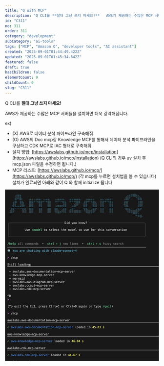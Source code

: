 ```yaml
---
title: "Q with MCP"
description: "Q CLI를 **절대 그냥 쓰지 마세요!**   AWS가 제공하는 수많은 MCP 서버들을 설치하면 더욱 강력해집니다.   ex)  - (X) AWS로 데이터 분석 파이프라인 구축해줘 - (O) AWS의 Doc mcp랑 Knowledge MCP를 통해서 데이터 분석 파이..."
id: "C311"
no: 311
order: 311
category: "development"
subCategory: "ai-tools"
tags: ["MCP", "Amazon Q", "developer tools", "AI assistant"]
created: "2025-09-01T01:44:49.422Z"
updated: "2025-09-01T01:45:34.642Z"
featured: false
draft: true
hasChildren: false
elementCount: 9
childCount: 0
slug: "C311"
---
```


Q CLI를 **절대 그냥 쓰지 마세요!** 

AWS가 제공하는 수많은 MCP 서버들을 설치하면 더욱 강력해집니다. 

ex)

- (X) AWS로 데이터 분석 파이프라인 구축해줘
- (O) AWS의 Doc mcp랑 Knowledge MCP를 통해서 데이터 분석 파이프라인을 구상하고 CDK MCP로 IAC 형태로 구축해줘.
- 설치 방법: [https://awslabs.github.io/mcp/installation](https://awslabs.github.io/mcp/installation) (Q CLI의 경우 uv 설치 후 mcp.json 파일을 수정하면 됩니다.)
- MCP 리스트: [https://awslabs.github.io/mcp/](https://awslabs.github.io/mcp/) (각 mcp를 누르면 설치법을 볼 수 있습니다)
설치가 완료되면 아래와 같이 Q 와 함께 initialize 됩니다

![file](/images/d11f3d62ffae78c66f7a5a95768e3802.jpg)
